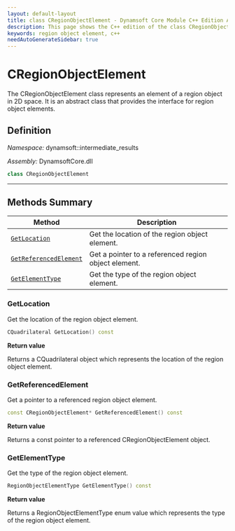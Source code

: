 ```yaml
---
layout: default-layout
title: class CRegionObjectElement - Dynamsoft Core Module C++ Edition API Reference
description: This page shows the C++ edition of the class CRegionObjectElement in Dynamsoft Core Module.
keywords: region object element, c++
needAutoGenerateSidebar: true
---
```


# CRegionObjectElement

The CRegionObjectElement class represents an element of a region object in 2D space. It is an abstract class that provides the interface for region object elements.

## Definition

*Namespace:* dynamsoft::intermediate_results

*Assembly:* DynamsoftCore.dll

```cpp
class CRegionObjectElement 
```

---

## Methods Summary

| Method               | Description |
|----------------------|-------------|
| [`GetLocation`](#getlocation) | Get the location of the region object element. |
| [`GetReferencedElement`](#getreferencedelement) | Get a pointer to a referenced region object element. |
| [`GetElementType`](#getelementtype) | Get the type of the region object element. |

### GetLocation

Get the location of the region object element.

```cpp
CQuadrilateral GetLocation() const
```

**Return value**

Returns a CQuadrilateral object which represents the location of the region object element.

### GetReferencedElement

Get a pointer to a referenced region object element.

```cpp
const CRegionObjectElement* GetReferencedElement() const
```

**Return value**

Returns a const pointer to a referenced CRegionObjectElement object.

### GetElementType

Get the type of the region object element.

```cpp
RegionObjectElementType GetElementType() const
```

**Return value**

Returns a RegionObjectElementType enum value which represents the type of the region object element.


